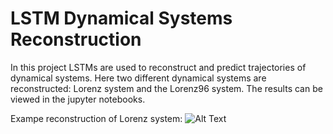 # LSTM Dynamical Systems Reconstruction
In this project LSTMs are used to reconstruct and predict trajectories of dynamical systems. Here two different dynamical systems are reconstructed: Lorenz system and the Lorenz96 system. The results can be viewed in the jupyter notebooks.

Exampe reconstruction of Lorenz system:
![Alt Text](https://github.com/Dschobby/LSTM_Dynamical_Systems_Reconstruction/blob/main/Animation/filename.gif)
